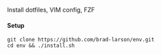 Install dotfiles, VIM config, FZF

#### Setup
```
git clone https://github.com/brad-larson/env.git
cd env && ./install.sh
```
